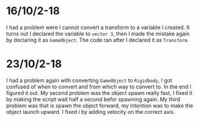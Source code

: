 # 16/10/2-18

I had a problem were I cannot convert a transform to a variable I created. It turns out I declared the variable to `vector 3`, then I made the mistake again by declaring it as `GameObject`. The code ran after I declared it as `Transform`.

# 23/10/2-18

I had a problem again with converting `GameObject` to `Rigidbody`, I got confused of when to convert and from which way to convert to. In the end I figured it out. My second problem was the object spawn really fast, I fixed it by making the script wait half a second befor spawning again. My third problem was that is spawn the object forward, my intention was to make the object launch upward. I fixed i by adding velocity on the correct axis. 
